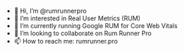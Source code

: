 - 👋 Hi, I’m @rumrunnerpro
- 👀 I’m interested in Real User Metrics (RUM)
- 🌱 I’m currently running Google RUM for Core Web Vitals
- 💞️ I’m looking to collaborate on Rum Runner Pro
- 📫 How to reach me: rumrunner.pro

<!---
legendaryrumrunner/legendaryrumrunner is a ✨ special ✨ repository because its `README.md` (this file) appears on your GitHub profile.
You can click the Preview link to take a look at your changes.
--->
